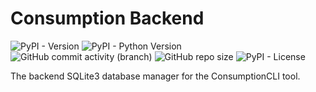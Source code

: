 # Consumption Backend

![PyPI - Version](https://img.shields.io/pypi/v/consumptionbackend) ![PyPI - Python Version](https://img.shields.io/pypi/pyversions/consumptionbackend) ![GitHub commit activity (branch)](https://img.shields.io/github/commit-activity/t/track-44/consumptionbackend) ![GitHub repo size](https://img.shields.io/github/repo-size/track-44/consumptionbackend) ![PyPI - License](https://img.shields.io/pypi/l/consumptionbackend) 

The backend SQLite3 database manager for the ConsumptionCLI tool.

